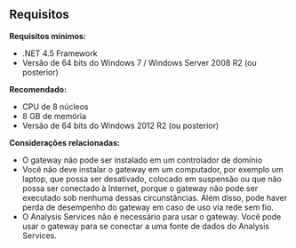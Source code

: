 ## <a name="requirements"></a>Requisitos
**Requisitos mínimos:**

* .NET 4.5 Framework
* Versão de 64 bits do Windows 7 / Windows Server 2008 R2 (ou posterior)

**Recomendado:**

* CPU de 8 núcleos
* 8 GB de memória
* Versão de 64 bits do Windows 2012 R2 (ou posterior)

**Considerações relacionadas:**

* O gateway não pode ser instalado em um controlador de domínio
* Você não deve instalar o gateway em um computador, por exemplo um laptop, que possa ser desativado, colocado em suspensão ou que não possa ser conectado à Internet, porque o gateway não pode ser executado sob nenhuma dessas circunstâncias. Além disso, pode haver perda de desempenho do gateway em caso de uso via rede sem fio.
* O Analysis Services não é necessário para usar o gateway. Você pode usar o gateway para se conectar a uma fonte de dados do Analysis Services.

